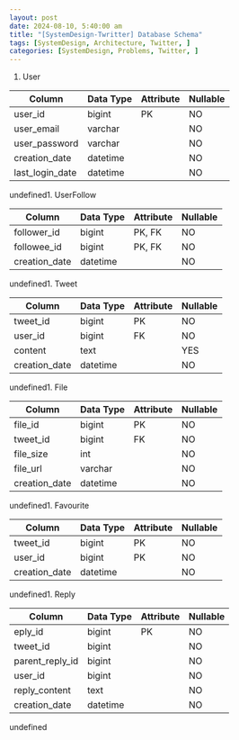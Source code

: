 ```yaml
---
layout: post
date: 2024-08-10, 5:40:00 am
title: "[SystemDesign-Twritter] Database Schema"
tags: [SystemDesign, Architecture, Twitter, ]
categories: [SystemDesign, Problems, Twitter, ]
---
```


1. User

| Column          | Data Type | Attribute | Nullable |
| --------------- | --------- | --------- | -------- |
| user_id         | bigint    | PK        | NO       |
| user_email      | varchar   |           | NO       |
| user_password   | varchar   |           | NO       |
| creation_date   | datetime  |           | NO       |
| last_login_date | datetime  |           | NO       |

undefined1. UserFollow

| Column        | Data Type | Attribute | Nullable |
| ------------- | --------- | --------- | -------- |
| follower_id   | bigint    | PK, FK    | NO       |
| followee_id   | bigint    | PK, FK    | NO       |
| creation_date | datetime  |           | NO       |

undefined1. Tweet

| Column        | Data Type | Attribute | Nullable |
| ------------- | --------- | --------- | -------- |
| tweet_id      | bigint    | PK        | NO       |
| user_id       | bigint    | FK        | NO       |
| content       | text      |           | YES      |
| creation_date | datetime  |           | NO       |

undefined1. File

| Column        | Data Type | Attribute | Nullable |
| ------------- | --------- | --------- | -------- |
| file_id       | bigint    | PK        | NO       |
| tweet_id      | bigint    | FK        | NO       |
| file_size     | int       |           | NO       |
| file_url      | varchar   |           | NO       |
| creation_date | datetime  |           | NO       |

undefined1. Favourite

| Column        | Data Type | Attribute | Nullable |
| ------------- | --------- | --------- | -------- |
| tweet_id      | bigint    | PK        | NO       |
| user_id       | bigint    | PK        | NO       |
| creation_date | datetime  |           | NO       |

undefined1. Reply

| Column          | Data Type | Attribute | Nullable |
| --------------- | --------- | --------- | -------- |
| eply_id         | bigint    | PK        | NO       |
| tweet_id        | bigint    |           | NO       |
| parent_reply_id | bigint    |           | NO       |
| user_id         | bigint    |           | NO       |
| reply_content   | text      |           | NO       |
| creation_date   | datetime  |           | NO       |

undefined